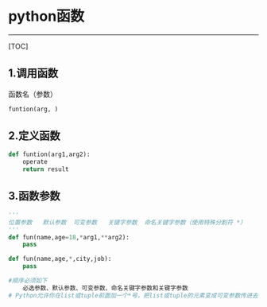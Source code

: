 # python函数

------

[TOC]

## 1.调用函数

函数名（参数）

```python
funtion(arg, )
```



## 2.定义函数

```python
def funtion(arg1,arg2):
    operate
    return result
```

## 3.函数参数

```python
'''
位置参数   默认参数  可变参数   关键字参数  命名关键字参数（使用特殊分割符 *）
'''
def fun(name,age=18,*arg1,**arg2):
    pass

def fun(name,age,*,city,job):
    pass

#顺序必须如下
	必选参数、默认参数、可变参数、命名关键字参数和关键字参数
# Python允许你在list或tuple前面加一个*号，把list或tuple的元素变成可变参数传进去
```



